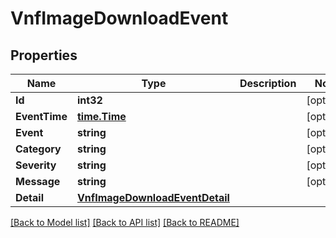 # VnfImageDownloadEvent

## Properties

Name | Type | Description | Notes
------------ | ------------- | ------------- | -------------
**Id** | **int32** |  | [optional] 
**EventTime** | [**time.Time**](time.Time.md) |  | [optional] 
**Event** | **string** |  | [optional] 
**Category** | **string** |  | [optional] 
**Severity** | **string** |  | [optional] 
**Message** | **string** |  | [optional] 
**Detail** | [**VnfImageDownloadEventDetail**](vnf_image_download_event_detail.md) |  | 

[[Back to Model list]](../README.md#documentation-for-models) [[Back to API list]](../README.md#documentation-for-api-endpoints) [[Back to README]](../README.md)


